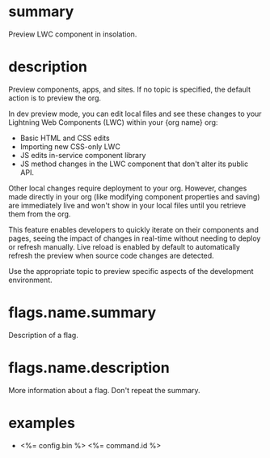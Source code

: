 # summary

Preview LWC component in insolation.

# description

Preview components, apps, and sites. If no topic is specified, the default action is to preview the org.

In dev preview mode, you can edit local files and see these changes to your Lightning Web Components (LWC) within your {org name} org:

- Basic HTML and CSS edits
- Importing new CSS-only LWC
- JS edits in-service component library
- JS method changes in the LWC component that don't alter its public API.

Other local changes require deployment to your org. However, changes made directly in your org (like modifying component properties and saving) are immediately live and won't show in your local files until you retrieve them from the org.

This feature enables developers to quickly iterate on their components and pages, seeing the impact of changes in real-time without needing to deploy or refresh manually. Live reload is enabled by default to automatically refresh the preview when source code changes are detected.

Use the appropriate topic to preview specific aspects of the development environment.

# flags.name.summary

Description of a flag.

# flags.name.description

More information about a flag. Don't repeat the summary.

# examples

- <%= config.bin %> <%= command.id %>
